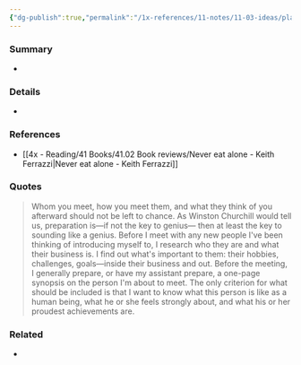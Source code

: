 ```yaml
---
{"dg-publish":true,"permalink":"/1x-references/11-notes/11-03-ideas/plan-ahead-who-and-how-you-will-meet-people/","title":"permanent note","created":"2025-03-07T10:56:19.419+03:00","updated":"2025-03-07T11:46:47.027+03:00"}
---
```



### Summary
- 

### Details
- 

### References
- [[4x - Reading/41 Books/41.02 Book reviews/Never eat alone - Keith Ferrazzi\|Never eat alone - Keith Ferrazzi]]

### Quotes
> Whom you meet, how you meet them, and what they think of you afterward should not be left to chance. As Winston Churchill would tell us, preparation is—if not the key to genius— then at least the key to sounding like a genius. Before I meet with any new people I've been thinking of introducing myself to, I research who they are and what their business is. I find out what's important to them: their hobbies, challenges, goals—inside their business and out. Before the meeting, I generally prepare, or have my assistant prepare, a one-page synopsis on the person I'm about to meet. The only criterion for what should be included is that I want to know what this person is like as a human being, what he or she feels strongly about, and what his or her proudest achievements are.

### Related
- 